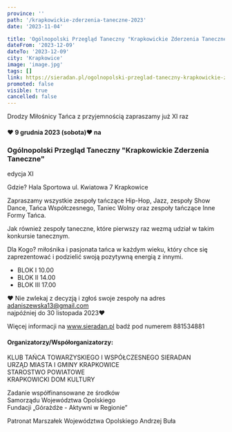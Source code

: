 ```yaml
---
province: ''
path: '/krapkowickie-zderzenia-taneczne-2023'
date: '2023-11-04'

title: 'Ogólnopolski Przegląd Taneczny "Krapkowickie Zderzenia Taneczne"'
dateFrom: '2023-12-09'
dateTo: '2023-12-09'
city: 'Krapkowice'
image: 'image.jpg'
tags: []
link: https://sieradan.pl/ogolnopolski-przeglad-taneczny-krapkowickie-zderzenia-taneczne
promoted: false
visible: true
cancelled: false
---
```

Drodzy Miłośnicy Tańca z przyjemnością zapraszamy już XI raz
#### ❤️ 9 grudnia 2023 (sobota)❤️ na
### Ogólnopolski Przegląd Taneczny "Krapkowickie Zderzenia Taneczne"

edycja XI

Gdzie? Hala Sportowa ul. Kwiatowa 7 Krapkowice

Zapraszamy wszystkie zespoły tańczące Hip-Hop, Jazz, zespoły Show Dance, Tańca Współczesnego, Taniec Wolny oraz zespoły tańczące Inne Formy Tańca.

Jak również zespoły taneczne, które pierwszy raz wezmą udział w takim konkursie tanecznym.

Dla Kogo? miłośnika i pasjonata tańca w każdym wieku, który chce się zaprezentować i podzielić swoją pozytywną energią z innymi.

- BLOK I 10.00
- BLOK II 14.00
- BLOK III 17.00

❤️ Nie zwlekaj z decyzją i zgłoś swoje zespoły na adres adaniszewska13@gmail.com \
najpóźniej do 30 listopada 2023❤️

Więcej informacji na www.sieradan.pl badź pod numerem 881534881

#### Organizatorzy/Współorganizatorzy:
KLUB TAŃCA TOWARZYSKIEGO I WSPÓŁCZESNEGO SIERADAN \
URZĄD MIASTA I GMINY KRAPKOWICE \
STAROSTWO POWIATOWE \
KRAPKOWICKI DOM KULTURY

Zadanie współfinansowane ze środków \
Samorządu Województwa Opolskiego \
Fundacji „Górażdże - Aktywni w  Regionie” 

Patronat Marszałek Województwa Opolskiego Andrzej Buła
